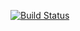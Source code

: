[![Build Status](https://travis-ci.com/williamtbui/CSE110Lab5.svg?token=pYuzsoyCqcz28fGRPDiY&branch=master)](https://travis-ci.com/williamtbui/CSE110Lab5)
